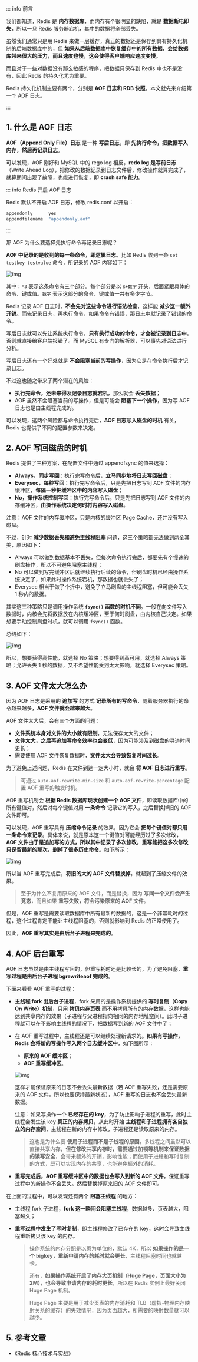 ::: info 前言

我们都知道，Redis 是 **内存数据库**，而内存有个很明显的缺陷，就是 **数据断电即失**，所以一旦 Redis 服务器宕机，其中的数据将全部丢失。

虽然我们通常只是用 Redis 来做一层缓存，真正的数据还是保存到具有持久化机制的后端数据库中的，但 **如果从后端数据库中恢复缓存中的所有数据，会给数据库带来很大的压力，而且速度也慢，这会使得客户端响应速度变慢**。

而且对于一些对数据没有那么敏感的程序，把数据只保存到 Redis 中也不是没有，因此 Redis 的持久化尤为重要。

Redis 持久化机制主要有两个，分别是 **AOF 日志和 RDB 快照**。本文就先来介绍第一个 AOF 日志。

:::

## 1. 什么是 AOF 日志

**AOF（Append Only File）日志** 是一种 **写后日志**，即 **先执行命令，把数据写入内存，然后再记录日志**。

可以发现，AOF 刚好和 MySQL 中的 rego log 相反，**redo log 是写前日志**（Write Ahead Log），把修改的数据记录到日志文件后，修改操作就算完成了，就算期间出现了故障，也能进行恢复，即 **crash safe 能力**。

::: info Redis 开启 AOF 日志

Redis 默认不开启 AOF 日志，修改 redis.conf 以开启：

```sh
appendonly		yes
appendfilename	"appendonly.aof"
```

:::

那 AOF 为什么要选择先执行命令再记录日志呢？

**AOF 中记录的是收到的每一条命令，即逻辑日志**。比如 Redis 收到一条 `set testkey testvalue` 命令，所记录的 AOF 内容如下：

![img](https://run-notes.oss-cn-beijing.aliyuncs.com/notes/https%2Fstatic001.geekbang.org%2Fresource%2Fimage%2F4d%2F9f-2023_12_30-1703924697.jpeg)

其中：`*3` 表示这条命令有三个部分。每个部分是以 `$+数字` 开头，后面紧跟具体的命令、键或值。`数字` 表示这部分的命令、键或值一共有多少字节。

Redis 记录 AOF 日志时，**不会先对这些命令进行语法检查**，这样能 **减少这一额外开销**。而先记录日志，再执行命令，如果命令有错误，那日志中就记录了错误的命令。

写后日志就可以先让系统执行命令，**只有执行成功的命令，才会被记录到日志中**，否则就直接给客户端报错了。而 MySQL 有专门的解析器，可以事先对语法进行分析。

写后日志还有一个好处就是 **不会阻塞当前的写操作**，因为它是在命令执行后才记录日志。

不过这也随之带来了两个潜在的风险：

- **执行完命令，还未来得及记录日志就宕机**，那么就会 **丢失数据**；
- AOF 虽然不会阻塞当前的写操作，但是可能会 **阻塞下一个操作**，因为写 AOF 日志也是由主线程完成的。

可以发现，这两个风险都与命令执行完后，**AOF 日志写入磁盘的时机** 有关，Redis 也提供了不同的配置参数来决定。

## 2. AOF 写回磁盘的时机

Redis 提供了三种方案，在配置文件中通过 appendfsync 的值来选择：

- **Always，同步写回**：执行完写命令后，**立马同步地将日志写回磁盘**；
- **Everysec，每秒写回**：执行完写命令后，只是先把日志写到 AOF 文件的内存缓冲区，**每隔一秒把缓冲区中的内容写入磁盘**；
- **No，操作系统控制写回**：执行完写命令后，只是先把日志写到 AOF 文件的内存缓冲区，**由操作系统决定何时将内容写入磁盘**。

注意：AOF 文件的内存缓冲区，只是内核的缓冲区 Page Cache，还并没有写入磁盘。

不过，针对 **减少数据丢失和避免主线程阻塞** 问题，这三个策略都无法做到两全其美，原因如下：

- Always 可以做到数据基本不丢失，但每次命令执行完后，都要先有个慢速的刷盘操作，所以不可避免阻塞主线程；
- No 可以做到写完缓冲区后就继续执行后续的命令，但刷盘时机已经由操作系统决定了，如果此时操作系统宕机，那数据也就丢失了；
- Everysec 相当于做了个折中，避免了立马刷盘的主线程阻塞，但可能会丢失 1 秒内的数据。

其实这三种策略只是调用操作系统 **`fsync()` 函数的时机不同**。一般在向文件写入数据时，内核会先将数据放在内核缓冲区，至于何时刷盘，由内核自己决定。如果想要手动控制刷盘时机，就可以调用 `fsync()` 函数。

总结如下：

![img](https://run-notes.oss-cn-beijing.aliyuncs.com/notes/https%2Fstatic001.geekbang.org%2Fresource%2Fimage%2F72%2Ff8-2023_12_30-1703946994.jpeg)

所以，想要获得高性能，就选择 No 策略；想要得到高可用，就选择 Always 策略；允许丢失 1 秒的数据，又不希望性能受到太大影响，就选择 Everysec 策略。

## 3. AOF 文件太大怎么办

因为 AOF 日志是采用的 **追加写** 的方式 **记录所有的写命令**，随着服务器执行的命令越来越多，**AOF 文件就会越来越大**。

AOF 文件太大后，会有三个方面的问题：

- **文件系统本身对文件的大小就有限制**，无法保存太大的文件；
- **文件太大，之后再追加写命令效率也会变低**，因为可能涉及到磁盘的寻道时间更长；
- 需要使用 AOF 文件恢复数据时，**文件太大会导致恢复时间过长**。

为了避免上述问题，Redis 在文件到达一定大小时，就会 **将 AOF 日志进行重写**。

> 可通过 `auto-aof-rewrite-min-size` 和 `auto-aof-rewrite-percentage` 配置 AOF 重写的触发时机。

AOF 重写机制会 **根据 Redis 数据库现状创建一个 AOF 文件**，即读取数据库中的所有键值对，然后对每个键值对用 **一条命令** 记录它的写入，之后替换掉旧的 AOF 文件即可。

可以发现，AOF 重写具有 **压缩命令记录** 的效果，因为它会 **把每个键值对都只用一条命令来记录**。具体来说，就是原本这一个键值对可能经历过了多次修改，**AOF 文件由于是追加写的方式，所以其中记录了多次修改，重写能把这多次修改只保留最新的那次，删掉了很多历史命令**。如下所示：

![img](https://run-notes.oss-cn-beijing.aliyuncs.com/notes/https%2Fstatic001.geekbang.org%2Fresource%2Fimage%2F65%2F08-2023_12_30-1703949779.jpeg)

所以当 AOF 重写完成后，**将旧的大的 AOF 文件替换掉**，就起到了压缩文件的效果。

> 至于为什么不复用原来的 AOF 文件，而是替换，因为 **写同一个文件会产生竞态**，而且如果 **重写失败，将会污染原来的 AOF 文件**。

但是，AOF 重写是需要读取数据库中所有最新的数据的，这是一个非常耗时的过程，这个过程肯定不能让主线程阻塞的，否则就影响到 Redis 的正常使用了。

因此，**AOF 重写其实是由后台子进程来完成的**。

## 4. AOF 后台重写

AOF 日志虽然是由主线程写回的，但重写耗时还是比较长的，为了避免阻塞，**重写过程是由后台子进程 bgrewriteaof 完成的**。

下面来看看 AOF 重写的过程：

- **主线程 fork 出后台子进程**，fork 采用的是操作系统提供的 **写时复制（Copy On Write）机制**，只用 **拷贝内存页表** 而不用拷贝所有的内存数据，这样也能达到共享内存的效果（子进程与父进程指向相同的内存地址空间）。此时子进程就可以在不影响主线程的情况下，把数据写到新的 AOF 文件中了；

- 在 AOF 重写过程中，主线程还是可以继续处理新请求的。**如果有写操作，Redis 会将新的写操作写入两个日志缓冲区中**，如下图所示：

  - **原来的 AOF 缓冲区**；
  - **AOF 重写缓冲区**。

  ![img](https://run-notes.oss-cn-beijing.aliyuncs.com/notes/https%2Fstatic001.geekbang.org%2Fresource%2Fimage%2F6b%2Fe8-2023_12_31-1704001514.jpeg)

  这样才能保证原来的日志不会丢失最新数据（若 AOF 重写失败，还是需要原来的 AOF 文件，所以也要保持最新状态），AOF 重写的日志也不会丢失最新数据。

  注意：如果写操作一个 **已经存在的 key**，为了防止影响子进程的重写，此时主线程会发生该 key **真正的内存拷贝**，从此时开始 **主线程和子进程拥有各自独立的内存空间**，主线程在新的内存中修改，子进程还是读取原来的内存。

  > 这也是为什么要 **使用子进程而不是子线程的原因**，多线程之间虽然可以直接共享内存，**但在修改共享内存时，需要通过加锁等机制来保证数据的读写安全**，会带来额外的开销，影响性能；而使用子进程和写时复制的方式，既可以实现内存的共享，也能避免额外的消耗。

- **重写完成后，AOF 重写缓冲区中的数据也会写入到新的 AOF 文件**，保证重写过程中的新操作不会丢失。然后替换掉原来旧的 AOF 文件即可。

在上面的过程中，可以发现还有两个 **阻塞主线程** 的地方：

- 主线程 fork 子进程，**fork 这一瞬间会阻塞主线程**，数据越多、页表越大，阻塞越久；

- **重写过程中发生了写时复制**，即主线程修改了已存在的 key，这时会导致主线程重新拷贝该 key 的内存。

  > 操作系统的内存分配是以页为单位的，默认 4K，所以 **如果操作的是一个 bigkey，重新申请内存的耗时就会更长**，主线程阻塞时间也就越长。
  >
  > 还有，**如果操作系统开启了内存大页机制（Huge Page，页面大小为 2M），也会导致申请内存的耗时更长**，所以在 Redis 实例上最好关闭 Huge Page 机制。
  >
  > Huge Page 主要是用于减少页表的内存消耗和 TLB（虚拟-物理内存映射关系的缓存）的失效情况，因为页面越大，所需要的映射数量就可以越少。

## 5. 参考文章

- 《Redis 核心技术与实战》



